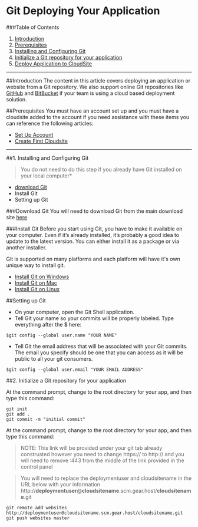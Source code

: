 Git Deploying Your Application
==================

###Table of Contents
1. [Introduction](#user-content-introduction)
2. [Prerequisites](#user-content-prerequisites)
3. [Installing and Configuring Git](#user-content-1-Installing-and-Configuring-Git)
4. [Initialize a Git repository for your application](#user-content-2-Initialize-a-Git-repository-for-your-application)
5. [Deploy Application to CloudSite](#user-content-3-Deploy-Application-to-cloudsite)

***

##Introduction
The content in this article covers deploying an application or website from a Git repository.  We also support online Git repositories like [GitHub][git-download] and [BitBucket][bitbucket-link] if your team is using a cloud based deployment solution.


##Prerequisites
You must have an account set up and you must have a cloudsite added to the account if you need assistance with these items you can reference the following articles:
 
* [Set Up Account][login-link]
* [Create First Cloudsite][create-cloudsite]


***
##1. Installing and Configuring Git

>You do not need to do this step if you already have Git installed on your local computer*

 
* [download Git][git-download]
* Install Git
* Setting up Git
 
###Download Git
You will need to download Git from the main download site [here][git-download]

###Install Git
Before you start using Git, you have to make it available on your computer. Even if it’s already installed, it’s probably a good idea to update to the latest version. You can either install it as a package or via another installer. 

Git is supported on many platforms and each platform will have it's own unique way to install git.

  
- [Install Git on Windows][windows-git]
- [Install Git on Mac][mac-git]
- [Install Git on Linux][linux-git]

##Setting up Git
 
- On your computer, open the Git Shell application.
- Tell Git your name so your commits will be properly labeled. Type everything after the $ here:

```
$git config --global user.name "YOUR NAME"
```

- Tell Git the email address that will be associated with your Git commits. The email you specify should be one that you can access as it will be public to all your git consumers.

```
$git config --global user.email "YOUR EMAIL ADDRESS"
```

##2. Initialize a Git repository for your application

At the command prompt, change to the root directory for your app, and then type this command:

```
git init
git add .
git commit -m "initial commit"
```

At the command prompt, change to the root directory for your app, and then type this command:

>NOTE: This link will be provided under your git tab already construsted however you need to change https:// to http:// and you will need to remove :443 from the middle of the link provided in the control panel

>You will need to replace the deploymentuser and cloudsitename in the URL below with your information
>http://**deploymentuser**@**cloudsitename**.scm.gear.host/**cloudsitename**.git

``` 
git remote add websites http://deploymentuser@cloudsitename.scm.gear.host/cloudsitename.git
git push websites master
```



[login-link]: https://my.gearhost.com/account/signup
[git-download]: http://git-scm.com/download/
[bitbucket-link]: http://bitbucket.com
[create-cloudsite]: https://www.gearhost.com/documentation/create-a-cloudsite
[linux-git]: http://git-scm.com/book/en/v2/Getting-Started-Installing-Git#Installing-on-Linux
[mac-git]: http://git-scm.com/book/en/v2/Getting-Started-Installing-Git#Installing-on-Mac
[windows-git]: http://git-scm.com/book/en/v2/Getting-Started-Installing-Git#Installing-on-Windows


 
